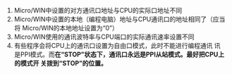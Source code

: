 1. Micro/WIN中设置的对方通讯口地址与CPU的实际口地址不同 
2. Micro/WIN中设置的本地（编程电脑）地址与CPU通讯口的地址相同了（应当将 Micro/WIN的本地地址设置为“0”）
3. Micro/WIN使用的通讯波特率与CPU端口的实际通讯速率设置不同
4. 有些程序会将CPU上的通讯口设置为自由口模式，此时不能进行编程通讯 讯是PPI模式。而**在“STOP”状态下，通讯口永远是PPI从站模式。最好把CPU上的模式开 关拨到“STOP”的位置。**



